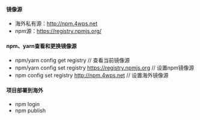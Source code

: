 #### 镜像源
- 海外私有源：http://npm.4wps.net
- npm源：https://registry.npmjs.org/

#### npm、yarn查看和更换镜像源
- npm/yarn config get registry // 查看当前镜像源
- npm/yarn config set registry https://registry.npmjs.org // 设置npm镜像源
- npm config set registry http://npm.4wps.net // 设置海外镜像源

#### 项目部署到海外
- npm login
- npm publish
